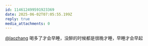 ```yaml
---
id: 114612499591923369
date: 2025-06-02T07:05:55.199Z
reply: true
media_attachments: 0
---
```


[@laozhang](https://suo.si/@laozhang) 喝多了才会早睡，没醉的时候都是很晚才睡，早睡才会早起

